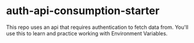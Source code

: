 # auth-api-consumption-starter
This repo uses an api that requires authentication to fetch data from. You'll use this to learn and practice working with Environment Variables.
